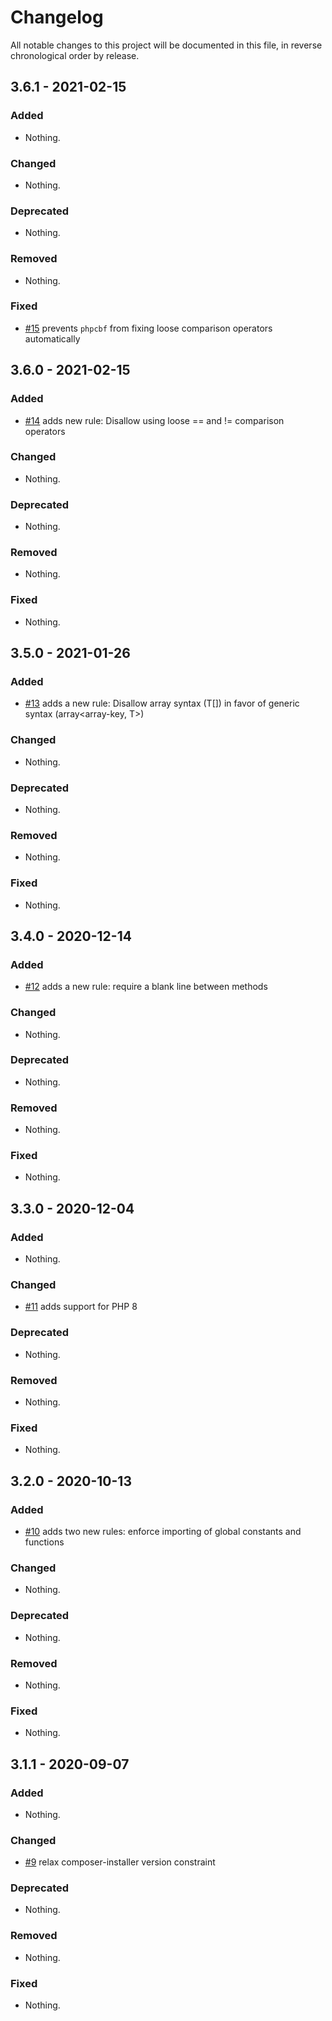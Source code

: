 # Changelog

All notable changes to this project will be documented in this file, in reverse chronological order by release.

## 3.6.1 - 2021-02-15

### Added

- Nothing.

### Changed

- Nothing.

### Deprecated

- Nothing.

### Removed

- Nothing.

### Fixed

- [#15](https://github.com/eventjet/coding-standard/pull/15) prevents `phpcbf` from fixing loose comparison operators automatically

## 3.6.0 - 2021-02-15

### Added

- [#14](https://github.com/eventjet/coding-standard/pull/14) adds new rule: Disallow using loose == and != comparison operators

### Changed

- Nothing.

### Deprecated

- Nothing.

### Removed

- Nothing.

### Fixed

- Nothing.

## 3.5.0 - 2021-01-26

### Added

- [#13](https://github.com/eventjet/coding-standard/pull/13) adds a new rule: Disallow array syntax (T[]) in favor of generic syntax (array<array-key, T>)

### Changed

- Nothing.

### Deprecated

- Nothing.

### Removed

- Nothing.

### Fixed

- Nothing.

## 3.4.0 - 2020-12-14

### Added

- [#12](https://github.com/eventjet/coding-standard/pull/12) adds a new rule: require a blank line between methods

### Changed

- Nothing.

### Deprecated

- Nothing.

### Removed

- Nothing.

### Fixed

- Nothing.

## 3.3.0 - 2020-12-04

### Added

- Nothing.

### Changed

- [#11](https://github.com/eventjet/coding-standard/pull/11) adds support for PHP 8

### Deprecated

- Nothing.

### Removed

- Nothing.

### Fixed

- Nothing.

## 3.2.0 - 2020-10-13

### Added

- [#10](https://github.com/eventjet/coding-standard/pull/10) adds two new rules: enforce importing of global constants and functions

### Changed

- Nothing.

### Deprecated

- Nothing.

### Removed

- Nothing.

### Fixed

- Nothing.

## 3.1.1 - 2020-09-07

### Added

- Nothing.

### Changed

- [#9](https://github.com/eventjet/coding-standard/pull/9) relax composer-installer version constraint

### Deprecated

- Nothing.

### Removed

- Nothing.

### Fixed

- Nothing.
